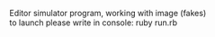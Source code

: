Editor simulator program, working with image (fakes) <br />
to launch please write in console: ruby run.rb
